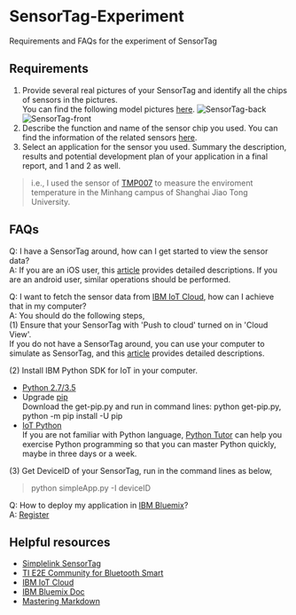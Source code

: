 # SensorTag-Experiment
Requirements and FAQs for the experiment of SensorTag

## Requirements
1.  Provide several real pictures of your SensorTag and identify all the chips of sensors in the pictures.  
You can find the following model pictures [here](http://www.ti.com/ww/en/wireless_connectivity/sensortag2015/tearDown.html).
![SensorTag-back](http://www.ti.com/ww/en/wireless_connectivity/sensortag2015/images/sensorTag-teardown-bluetooth-03.jpg)
![SensorTag-front](http://www.ti.com/ww/en/wireless_connectivity/sensortag2015/images/sensorTag-teardown-bluetooth-04.jpg)
2.  Describe the function and name of the sensor chip you used. You can find the information of the related sensors [here](http://www.ti.com/ww/en/wireless_connectivity/sensortag2015/tearDown.html).  
3.  Select an application for the sensor you used. Summary the description, results and potential development plan of your application in a final report, and 1 and 2 as well. 

  > i.e., I used the sensor of [TMP007](http://www.ti.com/product/tmp007) to measure the enviroment temperature in the Minhang campus of Shanghai Jiao Tong University.  

## FAQs
Q: I have a SensorTag around, how can I get started to view the sensor data?  
A: If you are an iOS user, this [article](https://developer.ibm.com/recipes/tutorials/find-your-sensortag-device-id-in-ios/) provides detailed descriptions. If you are an android user, similar operations should be performed.

Q: I want to fetch the sensor data from [IBM IoT Cloud](https://quickstart.internetofthings.ibmcloud.com/#/device/), how can I achieve that in my computer?  
A: You should do the following steps,  
(1) Ensure that your SensorTag with 'Push to cloud' turned on in 'Cloud View'.  
If you do not have a SensorTag around, you can use your computer to simulate as SensorTag, and this [article](https://developer.ibm.com/recipes/tutorials/use-the-simulated-device-to-experience-the-iot-foundation/) provides detailed descriptions.  

(2) Install IBM Python SDK for IoT in your computer.
* [Python 2.7/3.5](https://www.python.org/downloads)
* Upgrade [pip](https://bootstrap.pypa.io/get-pip.py)  
Download the get-pip.py and run in command lines: python get-pip.py, python -m pip install -U pip   
* [IoT Python](https://github.com/ibm-messaging/iot-python)  
If you are not familiar with Python language, [Python Tutor](http://pythontutor.com/) can help you exercise Python programming so that you can master Python quickly, maybe in three days or a week.  

(3) Get DeviceID of your SensorTag, run in the command lines as below,  
> python simpleApp.py -I deviceID  

Q: How to deploy my application in [IBM Bluemix](https://www.ng.bluemix.net)?  
A: [Register](https://docs.internetofthings.ibmcloud.com/getting_started/register/index.html)  

## Helpful resources
* [Simplelink SensorTag](http://www.ti.com/ww/en/wireless_connectivity/sensortag2015)
* [TI E2E Community for Bluetooth Smart](http://e2e.ti.com/support/wireless_connectivity/f/538)
* [IBM IoT Cloud](https://quickstart.internetofthings.ibmcloud.com/#/device/)
* [IBM Bluemix Doc](https://www.ng.bluemix.net/docs)
* [Mastering Markdown](https://guides.github.com/features/mastering-markdown/)  
